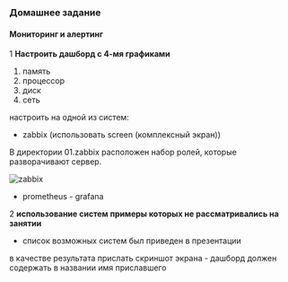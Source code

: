 ### Домашнее задание
#### Мониторинг и алертинг

1 **Настроить дашборд с 4-мя графиками**  
1) память  
2) процессор  
3) диск  
4) сеть  

настроить на одной из систем:  

- zabbix (использовать screen (комплексный экран))  

В директории 01.zabbix расположен набор ролей, которые разворачивают сервер.

![zabbix](https://i.imgur.com/VNQNLbB.jpg)

- prometheus - grafana  

2 **использование систем примеры которых не рассматривались на занятии**  

- список возможных систем был приведен в презентации  

в качестве результата прислать скриншот экрана - дашборд должен содержать в названии имя приславшего  
